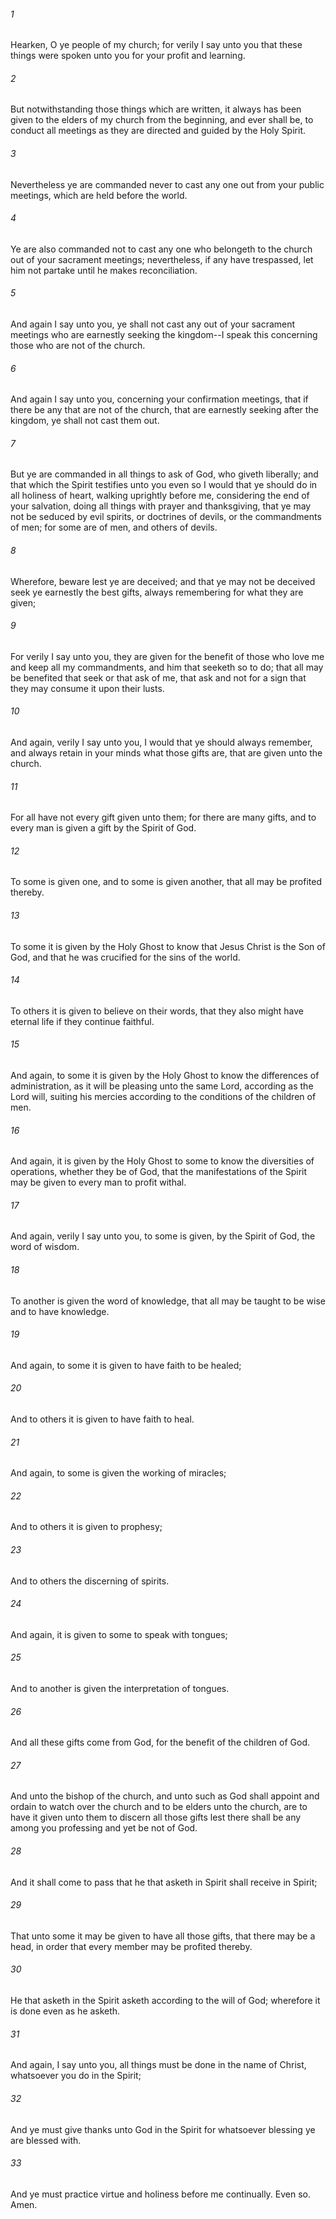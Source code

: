 ###### 1
Hearken, O ye people of my church; for verily I say unto you that these things were spoken unto you for your profit and learning.

###### 2
But notwithstanding those things which are written, it always has been given to the elders of my church from the beginning, and ever shall be, to conduct all meetings as they are directed and guided by the Holy Spirit.

###### 3
Nevertheless ye are commanded never to cast any one out from your public meetings, which are held before the world.

###### 4
Ye are also commanded not to cast any one who belongeth to the church out of your sacrament meetings; nevertheless, if any have trespassed, let him not partake until he makes reconciliation.

###### 5
And again I say unto you, ye shall not cast any out of your sacrament meetings who are earnestly seeking the kingdom--I speak this concerning those who are not of the church.

###### 6
And again I say unto you, concerning your confirmation meetings, that if there be any that are not of the church, that are earnestly seeking after the kingdom, ye shall not cast them out.

###### 7
But ye are commanded in all things to ask of God, who giveth liberally; and that which the Spirit testifies unto you even so I would that ye should do in all holiness of heart, walking uprightly before me, considering the end of your salvation, doing all things with prayer and thanksgiving, that ye may not be seduced by evil spirits, or doctrines of devils, or the commandments of men; for some are of men, and others of devils.

###### 8
Wherefore, beware lest ye are deceived; and that ye may not be deceived seek ye earnestly the best gifts, always remembering for what they are given;

###### 9
For verily I say unto you, they are given for the benefit of those who love me and keep all my commandments, and him that seeketh so to do; that all may be benefited that seek or that ask of me, that ask and not for a sign that they may consume it upon their lusts.

###### 10
And again, verily I say unto you, I would that ye should always remember, and always retain in your minds what those gifts are, that are given unto the church.

###### 11
For all have not every gift given unto them; for there are many gifts, and to every man is given a gift by the Spirit of God.

###### 12
To some is given one, and to some is given another, that all may be profited thereby.

###### 13
To some it is given by the Holy Ghost to know that Jesus Christ is the Son of God, and that he was crucified for the sins of the world.

###### 14
To others it is given to believe on their words, that they also might have eternal life if they continue faithful.

###### 15
And again, to some it is given by the Holy Ghost to know the differences of administration, as it will be pleasing unto the same Lord, according as the Lord will, suiting his mercies according to the conditions of the children of men.

###### 16
And again, it is given by the Holy Ghost to some to know the diversities of operations, whether they be of God, that the manifestations of the Spirit may be given to every man to profit withal.

###### 17
And again, verily I say unto you, to some is given, by the Spirit of God, the word of wisdom.

###### 18
To another is given the word of knowledge, that all may be taught to be wise and to have knowledge.

###### 19
And again, to some it is given to have faith to be healed;

###### 20
And to others it is given to have faith to heal.

###### 21
And again, to some is given the working of miracles;

###### 22
And to others it is given to prophesy;

###### 23
And to others the discerning of spirits.

###### 24
And again, it is given to some to speak with tongues;

###### 25
And to another is given the interpretation of tongues.

###### 26
And all these gifts come from God, for the benefit of the children of God.

###### 27
And unto the bishop of the church, and unto such as God shall appoint and ordain to watch over the church and to be elders unto the church, are to have it given unto them to discern all those gifts lest there shall be any among you professing and yet be not of God.

###### 28
And it shall come to pass that he that asketh in Spirit shall receive in Spirit;

###### 29
That unto some it may be given to have all those gifts, that there may be a head, in order that every member may be profited thereby.

###### 30
He that asketh in the Spirit asketh according to the will of God; wherefore it is done even as he asketh.

###### 31
And again, I say unto you, all things must be done in the name of Christ, whatsoever you do in the Spirit;

###### 32
And ye must give thanks unto God in the Spirit for whatsoever blessing ye are blessed with.

###### 33
And ye must practice virtue and holiness before me continually. Even so. Amen.

